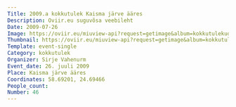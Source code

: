 ```yaml
---
Title: 2009.a kokkutulek Kaisma järve ääres
Description: Oviir.eu suguvõsa veebileht
Date: 2009-07-26
Image: https://oviir.eu/miuview-api?request=getimage&album=kokkutulekud&item=2009-46.-kokkutulek-26.-juuli-kaismaa-jrve-res.jpg&size=1200&mode=longest
Thumbnail: https://oviir.eu/miuview-api?request=getimage&album=kokkutulekud&item=2009-46.-kokkutulek-26.-juuli-kaismaa-jrve-res.jpg&size=600&mode=square
Template: event-single
Category: kokkutulek
Organizer: Sirje Vahenurm
Event_date: 26. juuli 2009
Place: Kaisma järve ääres
Coordinates: 58.69201, 24.69466
People_count:
Number: 46
---
```

